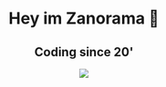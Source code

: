 <div align="center">

# Hey im Zanorama 👋
## Coding since 20'

<img src="https://discord.c99.nl/widget/theme-4/1027088799060209755.png"></img>
